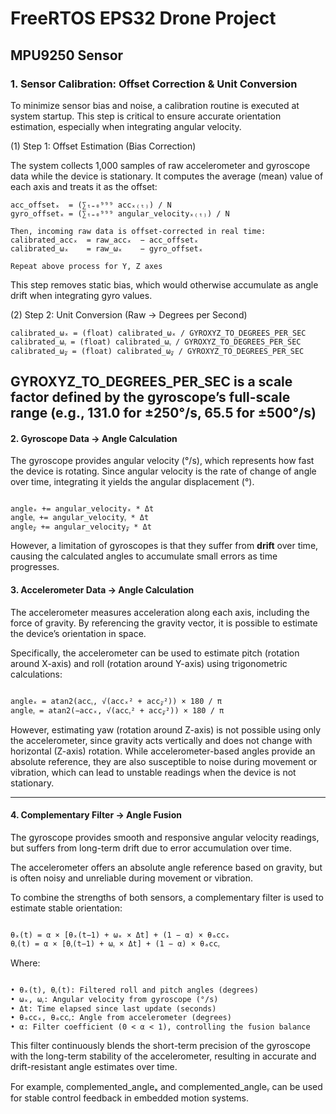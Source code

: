 # FreeRTOS EPS32 Drone Project

## MPU9250 Sensor

### 1. Sensor Calibration: Offset Correction & Unit Conversion

To minimize sensor bias and noise, a calibration routine is executed at system startup.
This step is critical to ensure accurate orientation estimation, especially when integrating angular velocity.

(1) Step 1: Offset Estimation (Bias Correction)

The system collects 1,000 samples of raw accelerometer and gyroscope data while the device is stationary.
It computes the average (mean) value of each axis and treats it as the offset:

```
acc_offsetₓ  = (∑ₜ₌₀⁹⁹⁹ accₓ₍ₜ₎) / N  
gyro_offsetₓ = (∑ₜ₌₀⁹⁹⁹ angular_velocityₓ₍ₜ₎) / N  

Then, incoming raw data is offset-corrected in real time:
calibrated_accₓ  = raw_accₓ  − acc_offsetₓ  
calibrated_ωₓ    = raw_ωₓ    − gyro_offsetₓ

Repeat above process for Y, Z axes 
```

This step removes static bias, which would otherwise accumulate as angle drift when integrating gyro values.

(2)  Step 2: Unit Conversion (Raw → Degrees per Second)

```
calibrated_ωₓ = (float) calibrated_ωₓ / GYROXYZ_TO_DEGREES_PER_SEC  
calibrated_ωᵧ = (float) calibrated_ωᵧ / GYROXYZ_TO_DEGREES_PER_SEC  
calibrated_ω𝓏 = (float) calibrated_ω𝓏 / GYROXYZ_TO_DEGREES_PER_SEC
```

GYROXYZ_TO_DEGREES_PER_SEC is a scale factor defined by the gyroscope’s full-scale range
(e.g., 131.0 for ±250°/s, 65.5 for ±500°/s)
---

#### 2. Gyroscope Data → Angle Calculation

The gyroscope provides angular velocity (°/s), which represents how fast the device is rotating.
Since angular velocity is the rate of change of angle over time, integrating it yields the angular displacement (°).

```

angleₓ += angular_velocityₓ * Δt
angleᵧ += angular_velocityᵧ * Δt
angle𝓏 += angular_velocity𝓏 * Δt

```

However, a limitation of gyroscopes is that they suffer from **drift** over time, causing the calculated angles to
accumulate small errors as time progresses.

#### 3. Accelerometer Data → Angle Calculation

The accelerometer measures acceleration along each axis, including the force of gravity.
By referencing the gravity vector, it is possible to estimate the device’s orientation in space.

Specifically, the accelerometer can be used to estimate pitch (rotation around X-axis) and
roll (rotation around Y-axis) using trigonometric calculations:

```

angleₓ = atan2(accᵧ, √(accₓ² + acc𝓏²)) × 180 / π  
angleᵧ = atan2(−accₓ, √(accᵧ² + acc𝓏²)) × 180 / π

```

However, estimating yaw (rotation around Z-axis) is not possible using only the accelerometer,
since gravity acts vertically and does not change with horizontal (Z-axis) rotation.
While accelerometer-based angles provide an absolute reference, they are also susceptible to noise
during movement or vibration, which can lead to unstable readings when the device is not stationary.

---

#### 4. Complementary Filter → Angle Fusion

The gyroscope provides smooth and responsive angular velocity readings,
but suffers from long-term drift due to error accumulation over time.

The accelerometer offers an absolute angle reference based on gravity,
but is often noisy and unreliable during movement or vibration.

To combine the strengths of both sensors, a complementary filter is used to estimate stable orientation:

```

θₓ(t) = α × [θₓ(t−1) + ωₓ × Δt] + (1 − α) × θₐccₓ  
θᵧ(t) = α × [θᵧ(t−1) + ωᵧ × Δt] + (1 − α) × θₐccᵧ

```

Where:

```

• θₓ(t), θᵧ(t): Filtered roll and pitch angles (degrees)
• ωₓ, ωᵧ: Angular velocity from gyroscope (°/s)
• Δt: Time elapsed since last update (seconds)
• θₐccₓ, θₐccᵧ: Angle from accelerometer (degrees)
• α: Filter coefficient (0 < α < 1), controlling the fusion balance

```

This filter continuously blends the short-term precision of the gyroscope
with the long-term stability of the accelerometer,
resulting in accurate and drift-resistant angle estimates over time.

For example, complemented_angleₓ and complemented_angleᵧ can be used
for stable control feedback in embedded motion systems.